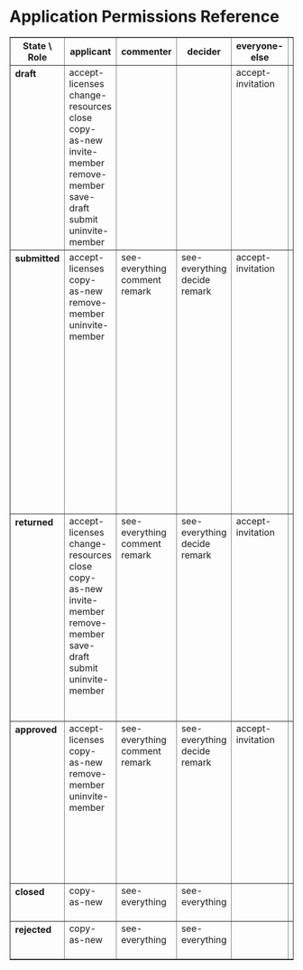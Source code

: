 # Application Permissions Reference

<table border="1">
    <tr>
        <th>State \ Role</th>
        <th>applicant</th>
        <th>commenter</th>
        <th>decider</th>
        <th>everyone-else</th>
        <th>handler</th>
        <th>member</th>
        <th>past-commenter</th>
        <th>past-decider</th>
        <th>reporter</th>
    </tr>
    <tr>
        <th style="text-align: left; vertical-align: top">draft</th>
        <td style="vertical-align: top">
            <!-- role: applicant -->
            <div>accept-licenses</div>
            <div>change-resources</div>
            <div>close</div>
            <div>copy-as-new</div>
            <div>invite-member</div>
            <div>remove-member</div>
            <div>save-draft</div>
            <div>submit</div>
            <div>uninvite-member</div>
        </td>
        <td style="vertical-align: top">
            <!-- role: commenter -->
        </td>
        <td style="vertical-align: top">
            <!-- role: decider -->
        </td>
        <td style="vertical-align: top">
            <!-- role: everyone-else -->
            <div>accept-invitation</div>
        </td>
        <td style="vertical-align: top">
            <!-- role: handler -->
        </td>
        <td style="vertical-align: top">
            <!-- role: member -->
            <div>accept-licenses</div>
            <div>copy-as-new</div>
        </td>
        <td style="vertical-align: top">
            <!-- role: past-commenter -->
        </td>
        <td style="vertical-align: top">
            <!-- role: past-decider -->
        </td>
        <td style="vertical-align: top">
            <!-- role: reporter -->
            <div>see-everything</div>
            <div>remark</div>
        </td>
    </tr>
    <tr>
        <th style="text-align: left; vertical-align: top">submitted</th>
        <td style="vertical-align: top">
            <!-- role: applicant -->
            <div>accept-licenses</div>
            <div>copy-as-new</div>
            <div>remove-member</div>
            <div>uninvite-member</div>
        </td>
        <td style="vertical-align: top">
            <!-- role: commenter -->
            <div>see-everything</div>
            <div>comment</div>
            <div>remark</div>
        </td>
        <td style="vertical-align: top">
            <!-- role: decider -->
            <div>see-everything</div>
            <div>decide</div>
            <div>remark</div>
        </td>
        <td style="vertical-align: top">
            <!-- role: everyone-else -->
            <div>accept-invitation</div>
        </td>
        <td style="vertical-align: top">
            <!-- role: handler -->
            <div>see-everything</div>
            <div>add-licenses</div>
            <div>add-member</div>
            <div>approve</div>
            <div>change-resources</div>
            <div>close</div>
            <div>invite-member</div>
            <div>reject</div>
            <div>remark</div>
            <div>remove-member</div>
            <div>request-comment</div>
            <div>request-decision</div>
            <div>return</div>
            <div>uninvite-member</div>
        </td>
        <td style="vertical-align: top">
            <!-- role: member -->
            <div>accept-licenses</div>
            <div>copy-as-new</div>
        </td>
        <td style="vertical-align: top">
            <!-- role: past-commenter -->
            <div>see-everything</div>
            <div>remark</div>
        </td>
        <td style="vertical-align: top">
            <!-- role: past-decider -->
            <div>see-everything</div>
            <div>remark</div>
        </td>
        <td style="vertical-align: top">
            <!-- role: reporter -->
            <div>see-everything</div>
            <div>remark</div>
        </td>
    </tr>
    <tr>
        <th style="text-align: left; vertical-align: top">returned</th>
        <td style="vertical-align: top">
            <!-- role: applicant -->
            <div>accept-licenses</div>
            <div>change-resources</div>
            <div>close</div>
            <div>copy-as-new</div>
            <div>invite-member</div>
            <div>remove-member</div>
            <div>save-draft</div>
            <div>submit</div>
            <div>uninvite-member</div>
        </td>
        <td style="vertical-align: top">
            <!-- role: commenter -->
            <div>see-everything</div>
            <div>comment</div>
            <div>remark</div>
        </td>
        <td style="vertical-align: top">
            <!-- role: decider -->
            <div>see-everything</div>
            <div>decide</div>
            <div>remark</div>
        </td>
        <td style="vertical-align: top">
            <!-- role: everyone-else -->
            <div>accept-invitation</div>
        </td>
        <td style="vertical-align: top">
            <!-- role: handler -->
            <div>see-everything</div>
            <div>add-licenses</div>
            <div>add-member</div>
            <div>change-resources</div>
            <div>close</div>
            <div>invite-member</div>
            <div>remark</div>
            <div>remove-member</div>
            <div>request-comment</div>
            <div>uninvite-member</div>
        </td>
        <td style="vertical-align: top">
            <!-- role: member -->
            <div>accept-licenses</div>
            <div>copy-as-new</div>
        </td>
        <td style="vertical-align: top">
            <!-- role: past-commenter -->
            <div>see-everything</div>
            <div>remark</div>
        </td>
        <td style="vertical-align: top">
            <!-- role: past-decider -->
            <div>see-everything</div>
            <div>remark</div>
        </td>
        <td style="vertical-align: top">
            <!-- role: reporter -->
            <div>see-everything</div>
            <div>remark</div>
        </td>
    </tr>
    <tr>
        <th style="text-align: left; vertical-align: top">approved</th>
        <td style="vertical-align: top">
            <!-- role: applicant -->
            <div>accept-licenses</div>
            <div>copy-as-new</div>
            <div>remove-member</div>
            <div>uninvite-member</div>
        </td>
        <td style="vertical-align: top">
            <!-- role: commenter -->
            <div>see-everything</div>
            <div>comment</div>
            <div>remark</div>
        </td>
        <td style="vertical-align: top">
            <!-- role: decider -->
            <div>see-everything</div>
            <div>decide</div>
            <div>remark</div>
        </td>
        <td style="vertical-align: top">
            <!-- role: everyone-else -->
            <div>accept-invitation</div>
        </td>
        <td style="vertical-align: top">
            <!-- role: handler -->
            <div>see-everything</div>
            <div>add-member</div>
            <div>change-resources</div>
            <div>close</div>
            <div>invite-member</div>
            <div>remark</div>
            <div>remove-member</div>
            <div>uninvite-member</div>
        </td>
        <td style="vertical-align: top">
            <!-- role: member -->
            <div>accept-licenses</div>
            <div>copy-as-new</div>
        </td>
        <td style="vertical-align: top">
            <!-- role: past-commenter -->
            <div>see-everything</div>
            <div>remark</div>
        </td>
        <td style="vertical-align: top">
            <!-- role: past-decider -->
            <div>see-everything</div>
            <div>remark</div>
        </td>
        <td style="vertical-align: top">
            <!-- role: reporter -->
            <div>see-everything</div>
            <div>remark</div>
        </td>
    </tr>
    <tr>
        <th style="text-align: left; vertical-align: top">closed</th>
        <td style="vertical-align: top">
            <!-- role: applicant -->
            <div>copy-as-new</div>
        </td>
        <td style="vertical-align: top">
            <!-- role: commenter -->
            <div>see-everything</div>
        </td>
        <td style="vertical-align: top">
            <!-- role: decider -->
            <div>see-everything</div>
        </td>
        <td style="vertical-align: top">
            <!-- role: everyone-else -->
        </td>
        <td style="vertical-align: top">
            <!-- role: handler -->
            <div>see-everything</div>
        </td>
        <td style="vertical-align: top">
            <!-- role: member -->
            <div>copy-as-new</div>
        </td>
        <td style="vertical-align: top">
            <!-- role: past-commenter -->
            <div>see-everything</div>
            <div>remark</div>
        </td>
        <td style="vertical-align: top">
            <!-- role: past-decider -->
            <div>see-everything</div>
            <div>remark</div>
        </td>
        <td style="vertical-align: top">
            <!-- role: reporter -->
            <div>see-everything</div>
            <div>remark</div>
        </td>
    </tr>
    <tr>
        <th style="text-align: left; vertical-align: top">rejected</th>
        <td style="vertical-align: top">
            <!-- role: applicant -->
            <div>copy-as-new</div>
        </td>
        <td style="vertical-align: top">
            <!-- role: commenter -->
            <div>see-everything</div>
        </td>
        <td style="vertical-align: top">
            <!-- role: decider -->
            <div>see-everything</div>
        </td>
        <td style="vertical-align: top">
            <!-- role: everyone-else -->
        </td>
        <td style="vertical-align: top">
            <!-- role: handler -->
            <div>see-everything</div>
        </td>
        <td style="vertical-align: top">
            <!-- role: member -->
            <div>copy-as-new</div>
        </td>
        <td style="vertical-align: top">
            <!-- role: past-commenter -->
            <div>see-everything</div>
            <div>remark</div>
        </td>
        <td style="vertical-align: top">
            <!-- role: past-decider -->
            <div>see-everything</div>
            <div>remark</div>
        </td>
        <td style="vertical-align: top">
            <!-- role: reporter -->
            <div>see-everything</div>
            <div>remark</div>
        </td>
    </tr>
</table>